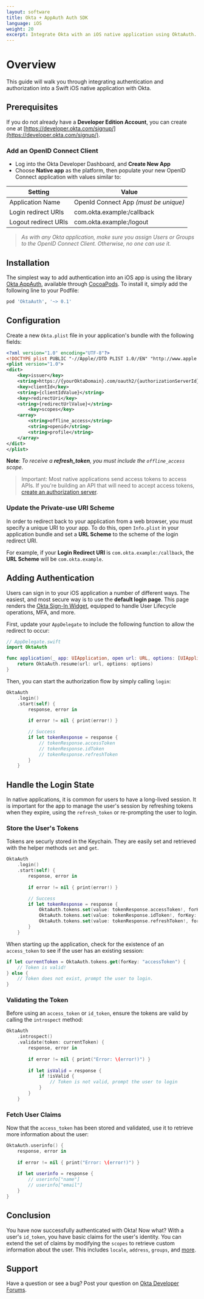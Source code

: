 ```yaml
---
layout: software
title: Okta + AppAuth Auth SDK
language: iOS
weight: 20
excerpt: Integrate Okta with an iOS native application using OktaAuth.
---
```


# Overview
This guide will walk you through integrating authentication and authorization into a Swift iOS native application with Okta.

## Prerequisites
If you do not already have a **Developer Edition Account**, you can create one at [https://developer.okta.com/signup/](https://developer.okta.com/signup/).

### Add an OpenID Connect Client
* Log into the Okta Developer Dashboard, and **Create New App**
* Choose **Native app** as the platform, then populate your new OpenID Connect application with values similar to:

| Setting             | Value                                               |
| ------------------- | --------------------------------------------------- |
| Application Name    | OpenId Connect App *(must be unique)*               |
| Login redirect URIs | com.okta.example:/callback                          |
| Logout redirect URIs| com.okta.example:/logout                            |

> *As with any Okta application, make sure you assign Users or Groups to the OpenID Connect Client. Otherwise, no one can use it.*

## Installation
The simplest way to add authentication into an iOS app is using the library [Okta AppAuth](http://cocoapods.org/pods/OktaAuth), available through [CocoaPods](http://cocoapods.org). To install it, simply add the following line to your Podfile:

```ruby
pod 'OktaAuth', '~> 0.1'
```

## Configuration
Create a new `Okta.plist` file in your application's bundle with the following fields:
```xml
<?xml version="1.0" encoding="UTF-8"?>
<!DOCTYPE plist PUBLIC "-//Apple//DTD PLIST 1.0//EN" "http://www.apple.com/DTDs/PropertyList-1.0.dtd">
<plist version="1.0">
<dict>
	<key>issuer</key>
	<string>https://{yourOktaDomain}.com/oauth2/{authorizationServerId}</string>
	<key>clientId</key>
	<string>{clientIdValue}</string>
	<key>redirectUri</key>
	<string>{redirectUrlValue}</string>
        <key>scopes</key>
	<array>
		<string>offline_access</string>
		<string>openid</string>
		<string>profile</string>
	</array>
</dict>
</plist>
```
**Note**: *To receive a **refresh_token**, you must include the `offline_access` scope.*

> Important: Most native applications send access tokens to access APIs. If you're building an API that will need to accept access tokens, [create an authorization server](/authentication-guide/implementing-authentication/set-up-authz-server.html).

### Update the Private-use URI Scheme
In order to redirect back to your application from a web browser, you must specify a unique URI to your app. To do this, open `Info.plist` in your application bundle and set a **URL Scheme** to the scheme of the login redirect URI.

For example, if your **Login Redirect URI** is `com.okta.example:/callback`, the **URL Scheme** will be `com.okta.example`.

## Adding Authentication
Users can sign in to your iOS application a number of different ways.
The easiest, and most secure way is to use the **default login page**. This page renders the [Okta Sign-In Widget](../javascript/okta_sign-in_widget), equipped to handle User Lifecycle operations, MFA, and more.

First, update your `AppDelegate` to include the following function to allow the redirect to occur:
```swift
// AppDelegate.swift
import OktaAuth

func application(_ app: UIApplication, open url: URL, options: [UIApplicationOpenURLOptionsKey : Any]) -> Bool {
    return OktaAuth.resume(url: url, options: options)
}
```

Then, you can start the authorization flow by simply calling `login`:
```swift
OktaAuth
    .login()
    .start(self) {
        response, error in    
        
        if error != nil { print(error!) }

        // Success
        if let tokenResponse = response {
            // tokenResponse.accessToken
            // tokenResponse.idToken
            // tokenResponse.refreshToken
        }
    }
```

## Handle the Login State
In native applications, it is common for users to have a long-lived session. It is important for the app to manage the user's session by refreshing tokens when they expire, using the `refresh_token` or re-prompting the user to login.

### Store the User's Tokens
Tokens are securly stored in the Keychain. They are easily set and retrieved with the helper methods `set` and `get`.
```swift
OktaAuth
    .login()
    .start(self) {
        response, error in    
        
        if error != nil { print(error!) }

        // Success
        if let tokenResponse = response {
            OktaAuth.tokens.set(value: tokenResponse.accessToken!, forKey: "accessToken")
            OktaAuth.tokens.set(value: tokenResponse.idToken!, forKey: "idToken")
            OktaAuth.tokens.set(value: tokenResponse.refreshToken!, forKey: "refreshToken")
        }
    }
```

When starting up the application, check for the existence of an `access_token` to see if the user has an existing session:

```swift
if let currentToken = OktaAuth.tokens.get(forKey: "accessToken") {
    // Token is valid!
} else {
    // Token does not exist, prompt the user to login.
}
```

### Validating the Token
Before using an `access_token` or `id_token`, ensure the tokens are valid by calling the `introspect` method:

```swift
OktaAuth
    .introspect()
    .validate(token: currentToken) {
        response, error in
        
        if error != nil { print("Error: \(error!)") }
            
        if let isValid = response { 
            if !isValid {
                // Token is not valid, prompt the user to login
            }
        }
    }
```

### Fetch User Claims
Now that the `access_token` has been stored and validated, use it to retrieve more information about the user:
```swift
OktaAuth.userinfo() {
    response, error in
            
    if error != nil { print("Error: \(error!)") }
            
    if let userinfo = response {
        // userinfo["name"]
        // userinfo["email"]
    }
}
```

## Conclusion
You have now successfully authenticated with Okta! Now what? With a user's `id_token`, you have basic claims for the user's identity. You can extend the set of claims by modifying the `scopes` to retrieve custom information about the user. This includes `locale`, `address`, `groups`, and [more](../../docs/api/resources/oidc.html).

## Support 
Have a question or see a bug? Post your question on [Okta Developer Forums](https://devforum.okta.com/).
